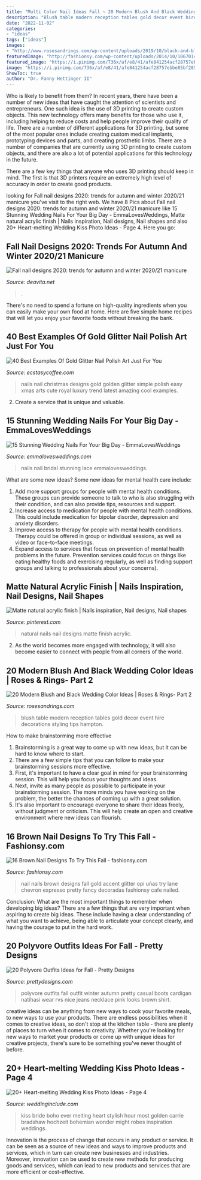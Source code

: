```yaml
---
title: "Multi Color Nail Ideas Fall ~ 20 Modern Blush And Black Wedding Color Ideas"
description: "Blush table modern reception tables gold decor event hire decorations styling tips hampton"
date: "2022-11-02"
categories:
- "ideas"
tags: ["ideas"]
images:
- "http://www.rosesandrings.com/wp-content/uploads/2019/10/black-and-blush-wedding-table-decor11.jpg"
featuredImage: "http://fashionsy.com/wp-content/uploads/2014/10/10670148_911323995574849_6242130098184262012_n1-630x840.jpg"
featured_image: "https://i.pinimg.com/736x/af/e8/41/afe841254acf28757ebbe85bf285a43f--my-life-natural.jpg"
image: "https://i.pinimg.com/736x/af/e8/41/afe841254acf28757ebbe85bf285a43f--my-life-natural.jpg"
ShowToc: true
author: "Dr. Fanny Hettinger II"
---
```



Who is likely to benefit from them?
In recent years, there have been a number of new ideas that have caught the attention of scientists and entrepreneurs. One such idea is the use of 3D printing to create custom objects. This new technology offers many benefits for those who use it, including helping to reduce costs and help people improve their quality of life.
There are a number of different applications for 3D printing, but some of the most popular ones include creating custom medical implants, prototyping devices and parts, and creating prosthetic limbs. There are a number of companies that are currently using 3D printing to create custom objects, and there are also a lot of potential applications for this technology in the future.

There are a few key things that anyone who uses 3D printing should keep in mind. The first is that 3D printers require an extremely high level of accuracy in order to create good products.

	

		
looking for Fall nail designs 2020: trends for autumn and winter 2020/21 manicure you've visit to the right web. We have 8 Pics about Fall nail designs 2020: trends for autumn and winter 2020/21 manicure like 15 Stunning Wedding Nails For Your Big Day - EmmaLovesWeddings, Matte natural acrylic finish | Nails inspiration, Nail designs, Nail shapes and also 20+ Heart-melting Wedding Kiss Photo Ideas - Page 4. Here you go:
		
    
## Fall Nail Designs 2020: Trends For Autumn And Winter 2020/21 Manicure

<img loading=lazy src="https://deavita.net/wp-content/uploads/2020/09/Fall-nail-trend-2020-classic-blue-design-ideas.jpg" onerror="this.onerror=null;this.src='https://tse1.mm.bing.net/th?id=OIP.iP9m4xkKMHAbl_ZQ4vWOSgHaJQ&amp;pid=15.1';" alt="Fall nail designs 2020: trends for autumn and winter 2020/21 manicure">

_Source: deavita.net_

>. 

	

There's no need to spend a fortune on high-quality ingredients when you can easily make your own food at home. Here are five simple home recipes that will let you enjoy your favorite foods without breaking the bank.

    
## 40 Best Examples Of Gold Glitter Nail Polish Art Just For You

<img loading=lazy src="https://i1.wp.com/www.ecstasycoffee.com/wp-content/uploads/2016/10/Gold-Glitter-Nails-Designs-21.jpg?resize=620%2C848&amp;ssl=1" onerror="this.onerror=null;this.src='https://tse2.mm.bing.net/th?id=OIP.eqt3s0b59ebkTmQINY2UQwHaKI&amp;pid=15.1';" alt="40 Best Examples Of Gold Glitter Nail Polish Art Just For You">

_Source: ecstasycoffee.com_

>nails nail christmas designs gold golden glitter simple polish easy xmas arts cute royal luxury trend latest amazing cool examples. 

	

2. Create a service that is unique and valuable.

    
## 15 Stunning Wedding Nails For Your Big Day - EmmaLovesWeddings

<img loading=lazy src="http://emmalovesweddings.com/wp-content/uploads/2018/05/stunning-lace-bridal-nail-ideas.jpg" onerror="this.onerror=null;this.src='https://tse1.mm.bing.net/th?id=OIP.T6UAC73o1mrVPzQGVBVjsAHaLH&amp;pid=15.1';" alt="15 Stunning Wedding Nails For Your Big Day - EmmaLovesWeddings">

_Source: emmalovesweddings.com_

>nails nail bridal stunning lace emmalovesweddings. 

	

What are some new ideas?
Some new ideas for mental health care include:
1. Add more support groups for people with mental health conditions. These groups can provide someone to talk to who is also struggling with their condition, and can also provide tips, resources and support.
2. Increase access to medication for people with mental health conditions. This could include medication for bipolar disorder, depression and anxiety disorders.
3. Improve access to therapy for people with mental health conditions. Therapy could be offered in group or individual sessions, as well as video or face-to-face meetings.
4. Expand access to services that focus on prevention of mental health problems in the future. Prevention services could focus on things like eating healthy foods and exercising regularly, as well as finding support groups and talking to professionals about your concerns).

    
## Matte Natural Acrylic Finish | Nails Inspiration, Nail Designs, Nail Shapes

<img loading=lazy src="https://i.pinimg.com/736x/af/e8/41/afe841254acf28757ebbe85bf285a43f--my-life-natural.jpg" onerror="this.onerror=null;this.src='https://tse4.mm.bing.net/th?id=OIP.PQZLxNUUqAKGjYp0LtS2IwHaJ3&amp;pid=15.1';" alt="Matte natural acrylic finish | Nails inspiration, Nail designs, Nail shapes">

_Source: pinterest.com_

>natural nails nail designs matte finish acrylic. 

	

2. As the world becomes more engaged with technology, it will also become easier to connect with people from all corners of the world. 

    
## 20 Modern Blush And Black Wedding Color Ideas | Roses &amp; Rings- Part 2

<img loading=lazy src="http://www.rosesandrings.com/wp-content/uploads/2019/10/black-and-blush-wedding-table-decor11.jpg" onerror="this.onerror=null;this.src='https://tse2.mm.bing.net/th?id=OIP.DmqY4kFfWu7I3c3KduVb8gHaLH&amp;pid=15.1';" alt="20 Modern Blush and Black Wedding Color Ideas | Roses &amp; Rings- Part 2">

_Source: rosesandrings.com_

>blush table modern reception tables gold decor event hire decorations styling tips hampton. 

	

How to make brainstorming more effective
1. Brainstorming is a great way to come up with new ideas, but it can be hard to know where to start.
2. There are a few simple tips that you can follow to make your brainstorming sessions more effective.
3. First, it's important to have a clear goal in mind for your brainstorming session. This will help you focus your thoughts and ideas.
4. Next, invite as many people as possible to participate in your brainstorming session. The more minds you have working on the problem, the better the chances of coming up with a great solution.
5. It's also important to encourage everyone to share their ideas freely, without judgment or criticism. This will help create an open and creative environment where new ideas can flourish.

    
## 16 Brown Nail Designs To Try This Fall - Fashionsy.com

<img loading=lazy src="http://fashionsy.com/wp-content/uploads/2014/10/10670148_911323995574849_6242130098184262012_n1-630x840.jpg" onerror="this.onerror=null;this.src='https://tse2.mm.bing.net/th?id=OIP.7-Q1jYh_zogZeKV9x2LYywHaJ4&amp;pid=15.1';" alt="16 Brown Nail Designs To Try This Fall - fashionsy.com">

_Source: fashionsy.com_

>nail nails brown designs fall gold accent glitter opi uñas try lane chevron expresso pretty fancy decoradas fashionsy cafe nailed. 

	

Conclusion: What are the most important things to remember when developing big ideas?
There are a few things that are very important when aspiring to create big ideas. These include having a clear understanding of what you want to achieve, being able to articulate your concept clearly, and having the courage to put in the hard work.

    
## 20 Polyvore Outfits Ideas For Fall - Pretty Designs

<img loading=lazy src="https://www.prettydesigns.com/wp-content/uploads/2015/09/20-polyvore-outfits-ideas-for-fall17.jpg" onerror="this.onerror=null;this.src='https://tse2.mm.bing.net/th?id=OIP.nNuhYxHL40Xa85y95rkN7QHaMo&amp;pid=15.1';" alt="20 Polyvore Outfits Ideas for Fall - Pretty Designs">

_Source: prettydesigns.com_

>polyvore outfits fall outfit winter autumn pretty casual boots cardigan natihasi wear rvs nice jeans necklace pink looks brown shirt. 

	

creative ideas can be anything from new ways to cook your favorite meals, to new ways to use your products. There are endless possibilities when it comes to creative ideas, so don't stop at the kitchen table - there are plenty of places to turn when it comes to creativity. Whether you're looking for new ways to market your products or come up with unique ideas for creative projects, there's sure to be something you've never thought of before.

    
## 20+ Heart-melting Wedding Kiss Photo Ideas - Page 4

<img loading=lazy src="https://www.weddinginclude.com/wp-content/uploads/2017/02/Golden-hour-wedding-kiss-photo-ideas.jpg" onerror="this.onerror=null;this.src='https://tse2.mm.bing.net/th?id=OIP.UX-hM6vShXf51iAexKL0sAHaLH&amp;pid=15.1';" alt="20+ Heart-melting Wedding Kiss Photo Ideas - Page 4">

_Source: weddinginclude.com_

>kiss bride boho ever melting heart stylish hour most golden carrie bradshaw hochzeit bohemian wonder might robes inspiration weddings. 

	

Innovation is the process of change that occurs in any product or service. It can be seen as a source of new ideas and ways to improve products and services, which in turn can create new businesses and industries. Moreover, innovation can be used to create new methods for producing goods and services, which can lead to new products and services that are more efficient or cost-effective.

